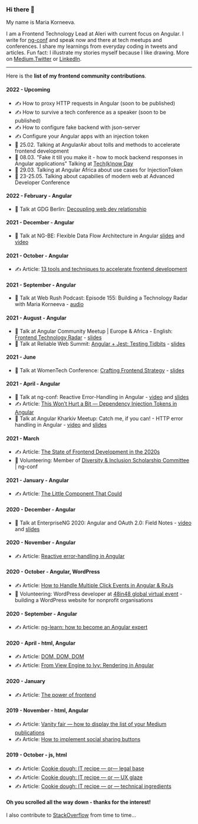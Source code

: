 ### Hi there 👋

My name is Maria Korneeva.

I am a Frontend Technology Lead at Aleri with current focus on Angular. I write for [ng-conf](http://ng-conf.org) and speak now and there at tech meetups and conferences. I share my learnings from everyday coding in tweets and articles. Fun fact: I illustrate my stories myself because I like drawing.
More on [Medium](https://browserperson.medium.com/),[Twitter](https://twitter.com/BrowserPerson) or [LinkedIn](https://www.linkedin.com/in/maria-korneeva/).

---

Here is the **list of my frontend community contributions**.

#### 2022 - Upcoming
- :writing_hand: How to proxy HTTP requests in Angular (soon to be published)
- :writing_hand: How to survive a tech conference as a speaker (soon to be published)
- :writing_hand: How to configure fake backend with json-server
- :writing_hand: Configure your Angular apps with an injection token
- :speech_balloon: 25.02. Talking at AngularAir about tolls and methods to accelerate frontend development
- :speech_balloon: 08.03. "Fake it till you make it - how to mock backend responses in Angular applications" Talking at [Tech(k)now Day](https://www.techknowday.com)
- :speech_balloon: 29.03. Talking at Angular Africa about use cases for InjectionToken
- :speech_balloon: 23-25.05. Talking about capabilies of modern web at Advanced Developer Conference

#### 2022 - February - Angular
- :speech_balloon: Talk at GDG Berlin: [Decoupling web dev relationship](https://gdg.community.dev/events/details/google-gdg-berlin-presents-remote-gdg-berlin-2022-february-meetup/)

#### 2021 - December - Angular
- :speech_balloon: Talk at NG-BE: Flexible Data Flow Architecture in Angular [slides](https://drive.google.com/file/d/1v5BzRXvsXXs-6oi-SHveNToLAVVl0s2Y/view?usp=sharing) and [video](https://www.youtube.com/watch?v=0J8ejSWNO5s)

#### 2021 - October - Angular
- :writing_hand: Article: [13 tools and techniques to accelerate frontend development](https://medium.com/ngconf/13-tools-and-techniques-to-accelerate-frontend-development-a91cac6cb170)

#### 2021 - September - Angular
- :speech_balloon: Talk at Web Rush Podcast: Episode 155: Building a Technology Radar with Maria Korneeva - [audio](https://podcasts.apple.com/gb/podcast/episode-155-building-a-technology-radar-with/id1437407176?i=1000538562117)

#### 2021 - August - Angular
- :speech_balloon: Talk at Angular Community Meetup | Europe & Africa - English: [Frontend Technology Radar](https://www.meetup.com/angularcommunity/events/rmjgjsycclbwb/) - [slides](https://drive.google.com/file/d/1MncnTRjA9mtwipkb_Cqcfo8EaaSs_GbM/view?usp=sharing)
- :speech_balloon: Talk at Reliable Web Summit: [Angular + Jest: Testing Tidbits](https://reliablewebsummit.com/session/angular-jest-testing-tidbits/) - [slides](https://drive.google.com/file/d/1aBpRQpbKHXDk8oFC_tl28dgqGI1Ud5kM/view?usp=sharing)

#### 2021 - June
- :speech_balloon: Talk at WomenTech Conference: [Crafting Frontend Strategy](https://www.womentech.net/speaker/Maria/Korneeva) - [slides](https://drive.google.com/file/d/1efpj3Mu8P4DfZNA3CuS9vbm8N8EHE5p-/view?usp=sharing)

#### 2021 - April - Angular
- :speech_balloon: Talk at ng-conf: Reactive Error-Handling in Angular - [video](https://www.youtube.com/watch?v=qOH9XsN8aEs) and [slides](https://drive.google.com/file/d/1Wxb0PFLSVokkec82B7DC_tmNk8FOmWJ3/view?usp=sharing)
- :writing_hand: Article: [This Won’t Hurt a Bit — Dependency Injection Tokens in Angular](https://medium.com/ngconf/this-wont-hurt-a-bit-dependency-injection-tokens-in-angular-2fa5f6e6293)
- :speech_balloon: Talk at Angular Kharkiv Meetup: Catch me, if you can! - HTTP error handling in Angular - [video](https://www.youtube.com/watch?v=qOH9XsN8aEs) and [slides](https://drive.google.com/file/d/1EV5v7COrsNK4n5UrktJqcOSrZuJ8UDTF/view?usp=sharing)

#### 2021 - March

- :writing_hand: Article: [The State of Frontend Development in the 2020s](https://medium.com/ngconf/the-state-of-frontend-development-in-20s-d337793e20b4)
- :muscle: Volunteering: Member of [Diversity & Inclusion Scholarship Committee](https://medium.com/ngconf/ng-conf-2021-diversity-inclusion-scholarship-81baab74cd19) | ng-conf

#### 2021 - January - Angular

- :writing_hand: Article: [The Little Component That Could](https://medium.com/ngconf/the-little-component-that-could-783184122a3e)


#### 2020 - December - Angular

- :speech_balloon: Talk at EnterpriseNG 2020: Angular and OAuth 2.0: Field Notes - [video](https://www.youtube.com/watch?v=JvDHk8QUG6I) and [slides](https://drive.google.com/file/d/1R_9txYnBX0miIy_6Drltj43ID0jMzVW0/view?usp=sharing)


#### 2020 - November - Angular

- :writing_hand: Article: [Reactive error-handling in Angular](https://medium.com/ngconf/reactive-error-handling-in-angular-2bde9dd223a0)


#### 2020 - October - Angular, WordPress

- :writing_hand: Article: [How to Handle Multiple Click Events in Angular & RxJs](https://medium.com/ngconf/how-to-handle-double-click-events-in-angular-rxjs-e318697c9e26)
- :muscle: Volunteering: WordPress developer at [48in48 global virtual event](https://48in48.org/global-virtual/) - building a WordPress website for nonprofit organisations


#### 2020 - September - Angular

- :writing_hand: Article: [ng-learn: how to become an Angular expert](https://medium.com/ngconf/ng-learn-how-to-become-an-angular-expert-ce47b506b0c5)


#### 2020 - April - html, Angular

- :writing_hand: Article: [DOM, DOM, DOM](https://browserperson.medium.com/dom-dom-dom-f17048371e6f)
- :writing_hand: Article: [From View Engine to Ivy: Rendering in Angular](https://browserperson.medium.com/from-view-engine-to-ivy-rendering-in-angular-a81d9eb8199b)


#### 2020 - January

- :writing_hand: Article: [The power of frontend](https://browserperson.medium.com/the-power-of-frontend-9f556cd8921d)


#### 2019 - November - html, Angular

- :writing_hand: Article: [Vanity fair — how to display the list of your Medium publications](https://browserperson.medium.com/vanity-fair-how-to-display-the-list-of-your-medium-publications-1237a0f5f98b)
- :writing_hand: Article: [How to implement social sharing buttons](https://browserperson.medium.com/how-to-implement-social-sharing-buttons-81d2ef5cbee1)


#### 2019 - October - js, html

- :writing_hand: Article: [Cookie dough: IT recipe — or— legal base](https://browserperson.medium.com/cookie-dough-it-recipe-or-legal-base-def3524bd2f)
- :writing_hand: Article: [Cookie dough: IT recipe — or — UX glaze](https://browserperson.medium.com/cookie-dough-it-recipe-or-ux-glaze-a947eb1e2715)
- :writing_hand: Article: [Cookie dough: IT recipe — or — technical ingredients](https://browserperson.medium.com/cookie-dough-it-recipe-or-technical-ingredients-cc8897be8e26)

#### Oh you scrolled all the way down - thanks for the interest!

I also contribute to [StackOverflow](https://stackoverflow.com/users/10832261/maria-k) from time to time...

<!--
**korneevamg/korneevamg** is a ✨ _special_ ✨ repository because its `README.md` (this file) appears on your GitHub profile.

Here are some ideas to get you started:

- 🔭 I’m currently working on ...
- 🌱 I’m currently learning ...
- 👯 I’m looking to collaborate on ...
- 🤔 I’m looking for help with ...
- 💬 Ask me about ...
- 📫 How to reach me: ...
- 😄 Pronouns: ...
- ⚡ Fun fact: ...
https://github.com/ikatyang/emoji-cheat-sheet/blob/master/README.md
-->
